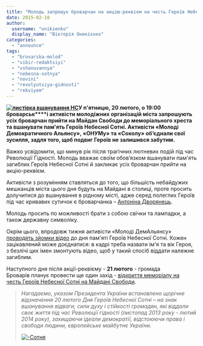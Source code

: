 ```yaml
---
title: "Молодь запрошує броварчан на акцію-реквієм на честь Героїв Небесної Сотні"
date: 2015-02-18
author: 
  username: "onikienko"
  display_name: "Вікторія Оникієнко"
categories: 
  - "announce"
tags: 
  - "brovarska-molod"
  - "vibir-redaktsiyi"
  - "vshanuvannya"
  - "nebesna-sotnya"
  - "novini"
  - "revolyutsiya-gidnosti"
  - "rekviyem"
---
```


**[![листівка вшанування НС](https://mpz.brovary.org/wp-content/uploads/2015/02/NX9-BG_bZd0.jpg)](https://mpz.brovary.org/wp-content/uploads/2015/02/NX9-BG_bZd0.jpg)У п'ятницю, 20 лютого, о 19:00 броварськ****і активісти молодіжних організацій міста запрошують усіх броварчан прийти на Майдан Свободи до меморіального хреста та вшанувати пам'ять Героїв Небесної Сотні. Активісти «Молоді Демократичного Альянсу», «ОНУМу» та «Соколу» об’єднали свої зусилля, задля того, щоб подвиг Героїв не залишився забутим.**

Важко усвідомити, що минув рік після трагічних лютневих подій під час Революції Гідності. Молодь вважає своїм обов’язком вшанувати пам'ять загиблих Героїв Небесної Сотні й закликає усіх броварчан прийти на акцію-реквієм.

Активісти з розумінням ставляться до того, що більшість небайдужих мешканців міста цього дня будуть на Майдані в столиці, проте просить долучитися до вшанування в рідному місті, адже серед полеглих Героїв під час кривавих сутичок є броварчанка – [Антоніна Дворянець](https://mpz.brovary.org/vona-dumala-shho-zhinku-ne-chipatimut-cholovik-antonini-dvoryanets-pro-yiyi-zagibel-vid-ruk-bkrkuta/).

Молодь просить по можливості брати з собою свічки та лампадки, а також державну символіку.

Окрім цього, впродовж тижня активісти «Молоді ДемАльянсу» [проводять зйомки відео](https://vk.com/event87249358) до дня пам'яті Героїв Небесної Сотні. Кожен зацікавлений може доєднатися: в кадрі треба назвати ім'я та вік Героя, з безлічі цих імен змонтують відео, щоб у такий спосіб віддати належне загиблим.

Наступного дня після акції-реквієму - **21 лютого** - громада Броварів планує провести ще один захід - [відкриття меморіалу на честь Героїв Небесної Сотні на Майдані Свободи](https://mpz.brovary.org/rik-za-nebesnoyu-sotneyu-u-subotu-na-maydani-svobodi-vidkriyut-memorial-poleglim-geroyam-revolyutsiyi/).

> _Нагадаємо, указом Президента України встановлено щорічне відзначення 20 лютого Дня Героїв Небесної Сотні – на знак вшанування відваги, сили духу і стійкості громадян, які віддали своє життя під час Революції гідності (листопад 2013 року - лютий 2014 року), захищаючи ідеали демократії, відстоюючи права і свободи людини, європейське майбутнє України._
> 
> [![-Сотня](https://mpz.brovary.org/wp-content/uploads/2015/02/Sotnya.jpg)](https://mpz.brovary.org/wp-content/uploads/2015/02/Sotnya.jpg)
